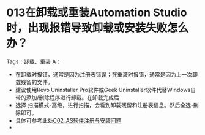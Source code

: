 # 013在卸载或重装Automation Studio时，出现报错导致卸载或安装失败怎么办？
Tags：卸载、重装
A：
- 在卸载时报错，通常是因为注册表错误；在重装时报错，通常是因为上一次卸载残留的文件。
- 建议使用Revo Uninstaller Pro软件或Geek Uninstaller软件代替Windows自带的添加/删除程序进行卸载。在卸载完成后
- 选择 扫描模式-高级，进行扫描，会看到卸载残留和注册表信息。然后全选-删除即可。
- 具体可参考此处[C02_AS软件注册与安装问题](../C02_AS软件注册与安装问题/C02_AS软件注册与安装问题.md)
- 